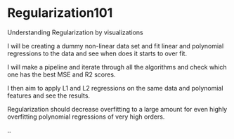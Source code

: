 # Regularization101
Understanding Regularization by visualizations

I will be creating a dummy non-linear data set and fit linear and polynomial regressions to the data and see when does it starts to over fit.

I will make a pipeline and iterate through all the algorithms and check which one has the best MSE and R2 scores.

I then aim to apply L1 and L2 regressions on the same data and polynomial features and see the results.

Regularization should decrease overfitting to a large amount for even highly overfitting polynomial regressions of very high orders.

..<TBU>
